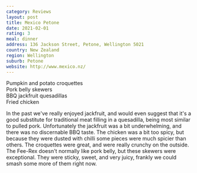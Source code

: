 ```yaml
---
category: Reviews
layout: post
title: Mexico Petone
date: 2021-02-01
rating: 3
meal: dinner
address: 136 Jackson Street, Petone, Wellington 5021
country: New Zealand
region: Wellington
suburb: Petone
website: http://www.mexico.nz/
---
```

Pumpkin and potato croquettes  
Pork belly skewers  
BBQ jackfruit quesadillas  
Fried chicken  

In the past we've really enjoyed jackfruit, and would even suggest that it's a good substitute for traditional meat filling in a quesadilla, being most similar to pulled pork. Unfortunately the jackfruit was a bit underwhelming, and there was no discernable BBQ taste. The chicken was a bit too spicy, but because they were dusted with chilli some pieces were much spicier than others. The croquettes were great, and were really crunchy on the outside. The Fee-Rex doesn't normally like pork belly, but these skewers were exceptional. They were sticky, sweet, and very juicy, frankly we could smash some more of them right now. 
